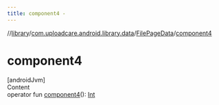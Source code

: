 ```yaml
---
title: component4 -
---
```

//[library](../../index.md)/[com.uploadcare.android.library.data](../index.md)/[FilePageData](index.md)/[component4](component4.md)



# component4  
[androidJvm]  
Content  
operator fun [component4](component4.md)(): [Int](https://kotlinlang.org/api/latest/jvm/stdlib/kotlin/-int/index.html)  



